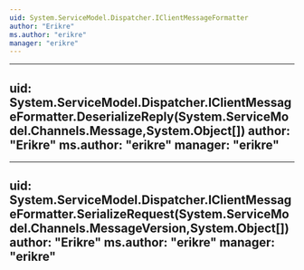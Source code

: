 ```yaml
---
uid: System.ServiceModel.Dispatcher.IClientMessageFormatter
author: "Erikre"
ms.author: "erikre"
manager: "erikre"
---
```


---
uid: System.ServiceModel.Dispatcher.IClientMessageFormatter.DeserializeReply(System.ServiceModel.Channels.Message,System.Object[])
author: "Erikre"
ms.author: "erikre"
manager: "erikre"
---

---
uid: System.ServiceModel.Dispatcher.IClientMessageFormatter.SerializeRequest(System.ServiceModel.Channels.MessageVersion,System.Object[])
author: "Erikre"
ms.author: "erikre"
manager: "erikre"
---
